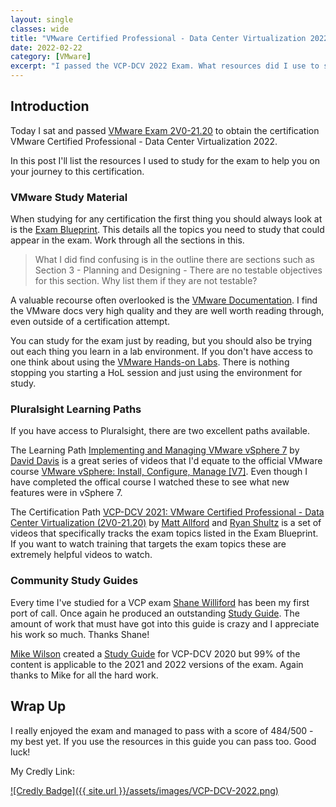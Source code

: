 ```yaml
---
layout: single
classes: wide
title: "VMware Certified Professional - Data Center Virtualization 2022"
date: 2022-02-22
category: [VMware]
excerpt: "I passed the VCP-DCV 2022 Exam. What resources did I use to study?"
---
```

## Introduction

Today I sat and passed [VMware Exam 2V0-21.20](https://www.vmware.com/learning/certification/vcp-dcv-7-exam.html) to obtain the certification VMware Certified Professional - Data Center Virtualization 2022.

In this post I'll list the resources I used to study for the exam to help you on your journey to this certification.

### VMware Study Material

When studying for any certification the first thing you should always look at is the [Exam Blueprint](https://www.vmware.com/content/dam/digitalmarketing/vmware/en/pdf/certification/vmw-vcp-dcv-exam-preparation-guide.pdf). This details all the topics you need to study that could appear in the exam. Work through all the sections in this.

> What I did find confusing is in the outline there are sections such as Section 3 - Planning and Designing - There are no testable objectives for this section. Why list them if they are not testable?

A valuable recourse often overlooked is the [VMware Documentation](https://docs.vmware.com/en/VMware-vSphere/index.html). I find the VMware docs very high quality and they are well worth reading through, even outside of a certification attempt.

You can study for the exam just by reading, but you should also be trying out each thing you learn in a lab environment. If you don't have access to one think about using the [VMware Hands-on Labs](https://hol.vmware.com/). There is nothing stopping you starting a HoL session and just using the environment for study.

### Pluralsight Learning Paths

If you have access to Pluralsight, there are two excellent paths available.

The Learning Path [Implementing and Managing VMware vSphere 7](https://app.pluralsight.com/paths/skills/implementing-and-managing-vmware-vsphere) by [David Davis](https://twitter.com/davidmdavis) is a great series of videos that I'd equate to the official VMware course [VMware vSphere: Install, Configure, Manage [V7]](https://mylearn.vmware.com/mgrReg/courses.cfm?ui=www_edu&a=one&id_subject=93058). Even though I have completed the offical course I watched these to see what new features were in vSphere 7.

The Certification Path [VCP-DCV 2021: VMware Certified Professional - Data Center Virtualization (2V0-21.20)](https://app.pluralsight.com/paths/certificate/vcp-dcv-2021-vmware-certified-professional-data-center-virtualization-2v0-2120) by [Matt Allford](https://twitter.com/mattallford) and [Ryan Shultz](https://app.pluralsight.com/profile/author/ryan-shultz) is a set of videos that specifically tracks the exam topics listed in the Exam Blueprint. If you want to watch training that targets the exam topics these are extremely helpful videos to watch.

### Community Study Guides

Every time I've studied for a VCP exam [Shane Williford](https://twitter.com/coolsport00) has been my first port of call. Once again he produced an outstanding [Study Guide](https://www.dropbox.com/s/hzf3mhovvmic014/vcpdcv2021-study-guide.pdf?dl=0). The amount of work that must have got into this guide is crazy and I appreciate his work so much. Thanks Shane!

[Mike Wilson](https://twitter.com/IT_Muscle) created a [Study Guide](https://www.it-muscle.com/vcp-dcv-2020-vsphere-7-study-guide-complete-pdf/) for VCP-DCV 2020 but 99% of the content is applicable to the 2021 and 2022 versions of the exam. Again thanks to Mike for all the hard work.

## Wrap Up

I really enjoyed the exam and managed to pass with a score of 484/500 - my best yet.  If you use the resources in this guide you can pass too. Good luck!

My Credly Link:

[![Credly Badge]({{ site.url }}/assets/images/VCP-DCV-2022.png)](https://www.credly.com/badges/bfd312ec-9783-43fc-ab56-42f3df870fc0/public_url "Credly Badge")